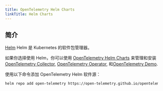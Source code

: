 ```yaml
---
title: OpenTelemetry Helm Charts
linkTitle: Helm Charts
---
```


## 简介

[Helm](https://helm.sh/) Helm 是 Kubernetes 的软件包管理器。

如果你选择使用 Helm，你可以使用 [OpenTelemetry Helm Charts](https://github.com/open-telemetry/opentelemetry-helm-charts) 来管理和安装
[OpenTelemetry Collector](/docs/collector), [OpenTelemetry Operator](/docs/kubernetes/operator), 和[OpenTelemetry Demo](/docs/demo).

使用以下命令添加 OpenTelemetry Helm 软件源：
```sh
helm repo add open-telemetry https://open-telemetry.github.io/opentelemetry-helm-charts
```
